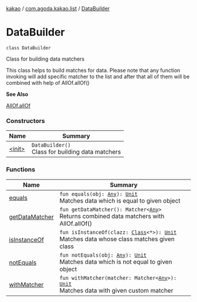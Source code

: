 [kakao](../../index.md) / [com.agoda.kakao.list](../index.md) / [DataBuilder](./index.md)

# DataBuilder

`class DataBuilder`

Class for building data matchers

This class helps to build matches for data.
Please note that any function invoking will add specific matcher to the list
and after that all of them will be combined with help of AllOf.allOf()

**See Also**

[AllOf.allOf](#)

### Constructors

| Name | Summary |
|---|---|
| [&lt;init&gt;](-init-.md) | `DataBuilder()`<br>Class for building data matchers |

### Functions

| Name | Summary |
|---|---|
| [equals](equals.md) | `fun equals(obj: `[`Any`](https://kotlinlang.org/api/latest/jvm/stdlib/kotlin/-any/index.html)`): `[`Unit`](https://kotlinlang.org/api/latest/jvm/stdlib/kotlin/-unit/index.html)<br>Matches data which is equal to given object |
| [getDataMatcher](get-data-matcher.md) | `fun getDataMatcher(): Matcher<`[`Any`](https://kotlinlang.org/api/latest/jvm/stdlib/kotlin/-any/index.html)`>`<br>Returns combined data matchers with AllOf.allOf() |
| [isInstanceOf](is-instance-of.md) | `fun isInstanceOf(clazz: `[`Class`](https://developer.android.com/reference/java/lang/Class.html)`<*>): `[`Unit`](https://kotlinlang.org/api/latest/jvm/stdlib/kotlin/-unit/index.html)<br>Matches data whose class matches given class |
| [notEquals](not-equals.md) | `fun notEquals(obj: `[`Any`](https://kotlinlang.org/api/latest/jvm/stdlib/kotlin/-any/index.html)`): `[`Unit`](https://kotlinlang.org/api/latest/jvm/stdlib/kotlin/-unit/index.html)<br>Matches data which is not equal to given object |
| [withMatcher](with-matcher.md) | `fun withMatcher(matcher: Matcher<`[`Any`](https://kotlinlang.org/api/latest/jvm/stdlib/kotlin/-any/index.html)`>): `[`Unit`](https://kotlinlang.org/api/latest/jvm/stdlib/kotlin/-unit/index.html)<br>Matches data with given custom matcher |
